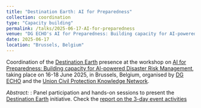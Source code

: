 ```yaml
---
title: "Destination Earth: AI for Preparedness"
collection: coordination
type: "Capacity building"
permalink: /talks/2025-06-17-AI-for-preparedness
venue: "DG ECHO's AI for Preparedness: Building capacity for AI-powered Disaster Risk Management Workshop"
date: 2025-06-17
location: "Brussels, Belgium"
---
```


Coordination of the [Destination Earth](https://destination-earth.eu/) presence at the workshop on [AI for Preparedness: Building capacity for AI-powered Disaster Risk Management](https://civil-protection-knowledge-network.europa.eu/events/ai-preparedness-building-capacity-ai-powered-drm), taking place on 16-18 June 2025, in Brussels, Belgium, organised by [DG ECHO](https://civil-protection-humanitarian-aid.ec.europa.eu/index_en) and the [Union Civil Protection Knowledge Network](https://civil-protection-knowledge-network.europa.eu/). 

_Abstract:_ : Panel participation and hands-on sessions to present the [Destination Earth](https://destination-earth.eu/) initiative. Check the [report on the 3-day event activities](https://civil-protection-knowledge-network.europa.eu/news/how-can-ai-strengthen-disaster-preparedness-europe)




